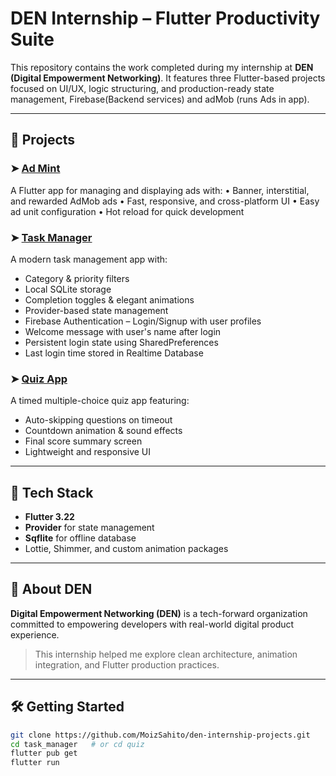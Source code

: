# DEN Internship – Flutter Productivity Suite

This repository contains the work completed during my internship at **DEN (Digital Empowerment Networking)**. It features three Flutter-based projects focused on UI/UX, logic structuring, and production-ready state management, Firebase(Backend services) and adMob (runs Ads in app).

---

## 📁 Projects


### ➤ [Ad Mint](/ad_mint/)

A Flutter app for managing and displaying ads with:
•	Banner, interstitial, and rewarded AdMob ads
•	Fast, responsive, and cross-platform UI
•	Easy ad unit configuration
•	Hot reload for quick development

### ➤ [Task Manager](/task_manager/)
A modern task management app with:
- Category & priority filters  
- Local SQLite storage  
- Completion toggles & elegant animations  
- Provider-based state management
-  Firebase Authentication – Login/Signup with user profiles
-  Welcome message with user's name after login
-  Persistent login state using SharedPreferences
-  Last login time stored in Realtime Database

   
### ➤ [Quiz App](/quiz_application/)
A timed multiple-choice quiz app featuring:
- Auto-skipping questions on timeout  
- Countdown animation & sound effects  
- Final score summary screen  
- Lightweight and responsive UI  

---

## 🚀 Tech Stack
- **Flutter 3.22**  
- **Provider** for state management  
- **Sqflite** for offline database  
- Lottie, Shimmer, and custom animation packages

---

## 📌 About DEN
**Digital Empowerment Networking (DEN)** is a tech-forward organization committed to empowering developers with real-world digital product experience.

> This internship helped me explore clean architecture, animation integration, and Flutter production practices.

---

## 🛠️ Getting Started

```bash
git clone https://github.com/MoizSahito/den-internship-projects.git
cd task_manager   # or cd quiz
flutter pub get
flutter run
